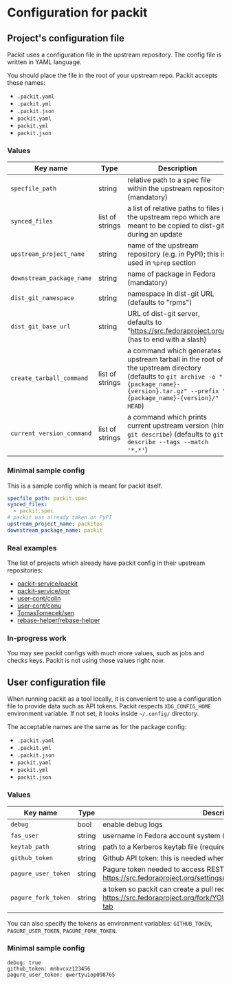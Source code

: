 # Configuration for packit

## Project's configuration file

Packit uses a configuration file in the upstream repository. The config file is written in YAML language.

You should place the file in the root of your upstream repo. Packit accepts these names:
* `.packit.yaml`
* `.packit.yml`
* `.packit.json`
* `packit.yaml`
* `packit.yml`
* `packit.json`


### Values

 Key name                  | Type            | Description
---------------------------|-----------------|----------------------------------------------------------------------
 `specfile_path`           | string          | relative path to a spec file within the upstream repository (mandatory)
 `synced_files`            | list of strings | a list of relative paths to files in the upstream repo which are meant to be copied to dist-git during an update
 `upstream_project_name`   | string          | name of the upstream repository (e.g. in PyPI); this is used in `%prep` section
 `downstream_package_name` | string          | name of package in Fedora (mandatory)
 `dist_git_namespace`      | string          | namespace in dist-git URL (defaults to "rpms")
 `dist_git_base_url`       | string          | URL of dist-git server, defaults to "https://src.fedoraproject.org/" (has to end with a slash)
 `create_tarball_command`  | list of strings | a command which generates upstream tarball in the root of the upstream directory (defaults to `git archive -o "{package_name}-{version}.tar.gz" --prefix "{package_name}-{version}/" HEAD`)
 `current_version_command` | list of strings | a command which prints current upstream version (hint: `git describe`) (defaults to `git describe --tags --match '*.*'`)


### Minimal sample config

This is a sample config which is meant for packit itself.

```yaml
specfile_path: packit.spec
synced_files:
  - packit.spec
# packit was already taken on PyPI
upstream_project_name: packitos
downstream_package_name: packit
```

### Real examples

The list of projects which already have packit config in their upstream repositories:
* [packit-service/packit](https://github.com/packit-service/packit/blob/master/.packit.yaml)
* [packit-service/ogr](https://github.com/packit-service/ogr/blob/master/.packit.yaml)
* [user-cont/colin](https://github.com/user-cont/colin/blob/master/.packit.yaml)
* [user-cont/conu](https://github.com/user-cont/conu/blob/master/.packit.yaml)
* [TomasTomecek/sen](https://github.com/TomasTomecek/sen/blob/master/.packit.yaml)
* [rebase-helper/rebase-helper](https://github.com/rebase-helper/rebase-helper/blob/master/.packit.yaml)


### In-progress work

You may see packit configs with much more values, such as jobs and checks
keys. Packit is not using those values right now.


## User configuration file

When running packit as a tool locally, it is convenient to use a configuration
file to provide data such as API tokens. Packit respects `XDG_CONFIG_HOME`
environment variable. If not set, it looks inside `~/.config/` directory.

The acceptable names are the same as for the package config:
* `.packit.yaml`
* `.packit.yml`
* `.packit.json`
* `packit.yaml`
* `packit.yml`
* `packit.json`


### Values

 Key name                  | Type            | Description
---------------------------|-----------------|----------------------------------------------------------------------
 `debug`                   | bool            | enable debug logs
 `fas_user`                | string          | username in Fedora account system (to perform kinit if needed)
 `keytab_path`             | string          | path to a Kerberos keytab file (requires `fas_user` to be set)
 `github_token`            | string          | Github API token: this is needed when packit interacts with Github API
 `pagure_user_token`       | string          | Pagure token needed to access REST API, get it at: https://src.fedoraproject.org/settings#nav-api-tab
 `pagure_fork_token`       | string          | a token so packit can create a pull request: https://src.fedoraproject.org/fork/YOU/rpms/PACKAGE/settings#apikeys-tab

You can also specify the tokens as environment variables: `GITHUB_TOKEN`, `PAGURE_USER_TOKEN`, `PAGURE_FORK_TOKEN`.


### Minimal sample config

```
debug: true
github_token: mnbvcxz123456
pagure_user_token: qwertyuiop098765
```
